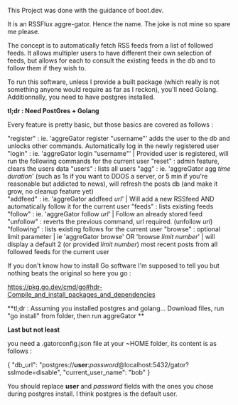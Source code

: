 This Project was done with the guidance of boot.dev.

It is an RSSFlux aggre-gator. Hence the name. The joke is not mine so spare me please.

The concept is to automatically fetch RSS feeds from a list of followed feeds. It allows multipler users to have different their own selection of feeds, but allows for each to consult the existing feeds in the db and to follow them if they wish to.

To run this software, unless I provide a built package (which really is not something anyone would require as far as I reckon), you'll need Golang. Additionnally, you need to have postgres installed. 

**tl;dr : Need PostGres + Golang**

Every feature is pretty basic, but those basics are covered as follows :

"register" : ie. 'aggreGator register "username"' adds the user to the db and unlocks other commands. Automatically log in the newly registered user
"login" : ie. 'aggreGator login "username"' | Provided user is registered, will run the following commands for the current user
"reset" : admin feature, clears the users data
"users" : lists all users
"agg" : ie. 'aggreGator agg *time duration*' (such as 1s if you want to DDOS a server, or 5 min if you're reasonable but addicted to news), will refresh the posts db (and make it grow, no cleanup feature yet)    
"addfeed" : ie. 'aggreGator addfeed *url*' | Will add a new RSSfeed AND automatically follow it for the current user
"feeds" : lists existing feeds
"follow" : ie. 'aggreGator follow *url*' | Follow an already stored feed
"unfollow" : reverts the previous command, url required. (unfollow *url*)
"following" :  lists existing follows for the current user
"browse" : optional limit parameter | ie 'aggreGator browse' OR 'browse *limit number*' | will display a default 2 (or provided *limit number*) most recent posts from all followed feeds for the current user

If you don't know how to install Go software I'm supposed to tell you but nothing beats the original so here you go :

https://pkg.go.dev/cmd/go#hdr-Compile_and_install_packages_and_dependencies

**tl;dr : Assuming you installed postgres and golang... Download files, run "go install" from folder, then run aggreGator **

**Last but not least**

you need a .gatorconfig.json file at your ~HOME folder, its content is as follows :

{
  "db_url": "postgres://**user**:*password*@localhost:5432/gator?sslmode=disable",
  "current_user_name": "bob"
}

You should replace **user** and *password* fields with the ones you chose during postgres install. I think postgres is the default user.